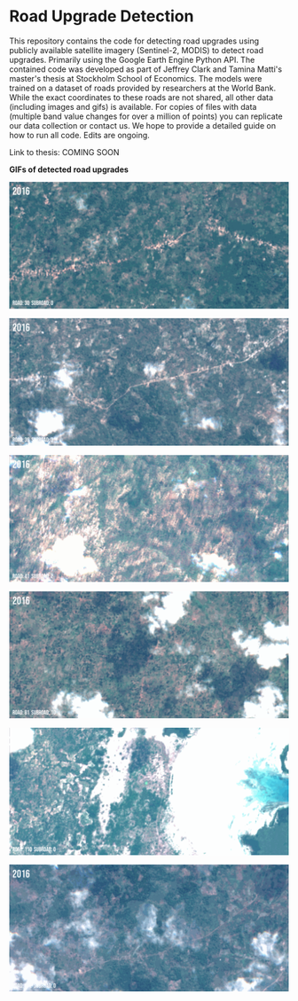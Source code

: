 # Road Upgrade Detection 
This repository contains the code for detecting road upgrades using publicly available satellite imagery (Sentinel-2, MODIS) to detect road upgrades. Primarily using the Google Earth Engine Python API. The contained code was developed as part of Jeffrey Clark and Tamina Matti's master's thesis at Stockholm School of Economics. The models were trained on a dataset of roads provided by researchers at the World Bank. While the exact coordinates to these roads are not shared, all other data (including images and gifs) is available. For copies of files with data (multiple band value changes for over a million of points) you can replicate our data collection or contact us. We hope to provide a detailed guide on how to run all code. Edits are ongoing.

Link to thesis: COMING SOON



**GIFs of detected road upgrades**

![](https://github.com/jeffrey-clark/road_upgrades/blob/main/media/gifs/30_0.gif)

![](https://github.com/jeffrey-clark/road_upgrades/blob/main/media/gifs/39_3.gif)

![](https://github.com/jeffrey-clark/road_upgrades/blob/main/media/gifs/41_2.gif)

![](https://github.com/jeffrey-clark/road_upgrades/blob/main/media/gifs/81_10.gif)

![](https://github.com/jeffrey-clark/road_upgrades/blob/main/media/gifs/110_0.gif)

![](https://github.com/jeffrey-clark/road_upgrades/blob/main/media/gifs/172_0.gif)







